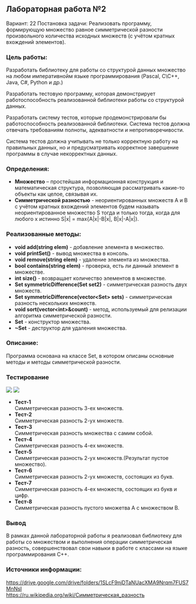 # 
## Лабораторная работа №2
Вариант: 22
Постановка задачи: Реализовать программу, формирующую множество равное симметрической разности
произвольного количества исходных множеств (с учётом кратных вхождений элементов).

### Цель работы:
Разработать библиотеку для работы со структурой данных множество на любом императивнойм языке программирования (Pascal, C\C++, Java, C#, Python и др.)  

Разработать тестовую программу, которая демонстрирует работоспособность реализованной библиотеки работы со структурой данных.  

Разработать систему тестов, которые продемонстрировали бы работоспособность реализованной библиотеки. Система тестов должна отвечать требованиям полноты, адекватности и непротиворечивости.  

Система тестов должна учитывать не только корректную работу на правильных данных, но и предусматривать корректное завершение программы в случае некорректных данных.  

### Определения:
- **Множество** – простейшая информационная конструкция и математическая структура, позволяющая рассматривать какие-то объекты как целое, связывая их.
- **Симметрической разностью** - неориентированных множеств A и B с учётом кратных вхождений элементов будем называть неориентированное множество S тогда и только тогда, когда для любого x истинно S|x| = max{A|x|-B|x|, B|x|-A|x|}.
### Реализованные методы:  
- **void add(string elem)** - добавление элемента в множество.
- **void printSet()** - вывод множества в консоль.
- **void remove(string elem)** - удаление элемента из множества.
- **bool contains(string elem)** - проверка, есть ли данный элемент в множестве.
- **int size()** - возвращает количество элементов в множестве.
- **Set symmetricDifference(Set set2)** - симметрическая разность двух множеств.
- **Set symmetricDifference(vector\<Set\> sets)** - симметрическая разность нескольких множеств.
- **void sort(vector\<int\>&count)** - метод, используемый для релизации алгоритма симметрической разности.
- **Set** - конструктор множества.
- **~Set** - деструктор для удаления множества.

### Описание:
Программа основана на классе Set, в котором описаны основные методы и методы симметрической разности.

### Тестирование 
![](https://github.com/iit-22170x/RPIIS/blob/7b73802c710594bcc1d826953d2ee049300788cf/sem2/img/LW2(2.1).png)   
![](https://github.com/iit-22170x/RPIIS/blob/7b73802c710594bcc1d826953d2ee049300788cf/sem2/img/LW2(2.2).png)    
- **Тест-1**  
Симметрическая разность 3-ех множеств.  
- **Тест-2**  
Симметрическая разность 2-ух множеств.  
- **Тест-3**  
Симметрическая разность множества с самим собой.  
- **Тест-4**  
Симметрическая разность 4-ех множеств.  
- **Тест-5**  
Симметрическая разность 2-ух множеств.(Результат пустое множество).  
- **Тест-6**  
Симметрическая разность 2-ух множеств, состоящих из букв.  
- **Тест-7**  
Симметрическая разность 4-ех множеств, состоящих из букв и цифр.  
- **Тест-8**  
Симметрическая разность пустого множетва A с множеством B.  

### Вывод 
В рамках данной лабораторной работы я реализовал библиотеку для работы со множеством и выполнения операции симметрическая разность, совершенствовал свои навыки в работе с классами на языке программирования С++.
### Источники информации:
https://drive.google.com/drive/folders/1SLcF9njDTaNUacXMA9Nrqm7FUS7MnNsI  
https://ru.wikipedia.org/wiki/Симметрическая_разность  